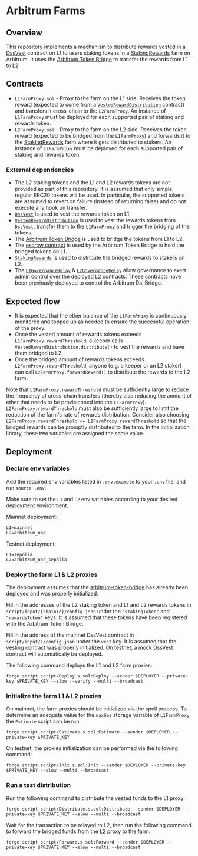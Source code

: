 # Arbitrum Farms

## Overview

This repository implements a mechanism to distribute rewards vested in a [DssVest](https://github.com/makerdao/dss-vest) contract on L1 to users staking tokens in a [StakingRewards](https://github.com/makerdao/endgame-toolkit/blob/master/src/synthetix/StakingRewards.sol) farm on Arbitrum. It uses the [Arbitrum Token Bridge](https://github.com/makerdao/arbitrum-token-bridge) to transfer the rewards from L1 to L2.

## Contracts

- `L1FarmProxy.sol` - Proxy to the farm on the L1 side. Receives the token reward (expected to come from a [`VestedRewardDistribution`](https://github.com/makerdao/endgame-toolkit/blob/master/src/VestedRewardsDistribution.sol) contract) and transfers it cross-chain to the `L2FarmProxy`. An instance of `L1FarmProxy` must be deployed for each supported pair of staking and rewards token.
- `L2FarmProxy.sol` - Proxy to the farm on the L2 side. Receives the token reward (expected to be bridged from the `L1FarmProxy`) and forwards it to the [StakingRewards](https://github.com/makerdao/endgame-toolkit/blob/master/src/synthetix/StakingRewards.sol) farm where it gets distributed to stakers. An instance of `L2FarmProxy` must be deployed for each supported pair of staking and rewards token.

### External dependencies

- The L2 staking tokens and the L1 and L2 rewards tokens are not provided as part of this repository. It is assumed that only simple, regular ERC20 tokens will be used. In particular, the supported tokens are assumed to revert on failure (instead of returning false) and do not execute any hook on transfer.
- [`DssVest`](https://github.com/makerdao/dss-vest) is used to vest the rewards token on L1.
- [`VestedRewardDistribution`](https://github.com/makerdao/endgame-toolkit/blob/master/src/VestedRewardsDistribution.sol) is used to vest the rewards tokens from `DssVest`, transfer them to the `L1FarmProxy` and trigger the bridging of the tokens.
- The [Arbitrum Token Bridge](https://github.com/makerdao/arbitrum-token-bridge) is used to bridge the tokens from L1 to L2.
- The [escrow contract](https://etherscan.io/address/0xA10c7CE4b876998858b1a9E12b10092229539400#code) is used by the Arbitrum Token Bridge to hold the bridged tokens on L1.
- [`StakingRewards`](https://github.com/makerdao/endgame-toolkit/blob/master/src/synthetix/StakingRewards.sol) is used to distribute the bridged rewards to stakers on L2.
- The [`L1GovernanceRelay`](https://etherscan.io/address/0x9ba25c289e351779E0D481Ba37489317c34A899d#code) & [`L2GovernanceRelay`](https://arbiscan.io/address/0x10E6593CDda8c58a1d0f14C5164B376352a55f2F#code) allow governance to exert admin control over the deployed L2 contracts. These contracts have been previously deployed to control the Arbitrum Dai Bridge.

## Expected flow

- It is expected that the ether balance of the `L1FarmProxy` is continuously monitored and topped up as needed to ensure the successful operation of the proxy.
- Once the vested amount of rewards tokens exceeds `L1FarmProxy.rewardThreshold`, a keeper calls `VestedRewardDistribution.distribute()` to vest the rewards and have them bridged to L2.
- Once the bridged amount of rewards tokens exceeds `L2FarmProxy.rewardThreshold`, anyone (e.g. a keeper or an L2 staker) can call `L2FarmProxy.forwardReward()` to distribute the rewards to the L2 farm.

Note that `L1FarmProxy.rewardThreshold` must be sufficiently large to reduce the frequency of cross-chain transfers (thereby also reducing the amount of ether that needs to be provisionned into the `L1FarmProxy`). `L2FarmProxy.rewardThreshold` must also be sufficiently large to limit the reduction of the farm's rate of rewards distribution. Consider also choosing `L2FarmProxy.rewardThreshold <= L1FarmProxy.rewardThreshold` so that the bridged rewards can be promptly distributed to the farm. In the initialization library, these two variables are assigned the same value.

## Deployment

### Declare env variables

Add the required env variables listed in `.env.example` to your `.env` file, and run `source .env`.

Make sure to set the `L1` and `L2` env variables according to your desired deployment environment.

Mainnet deployment:

```
L1=mainnet
L2=arbitrum_one
```

Testnet deployment:

```
L1=sepolia
L2=arbitrum_one_sepolia
```

### Deploy the farm L1 & L2 proxies

The deployment assumes that the [arbitrum-token-bridge](https://github.com/makerdao/arbitrum-token-bridge) has already been deployed and was properly initialized.

Fill in the addresses of the L2 staking token and L1 and L2 rewards tokens in `script/input/{chainId}/config.json` under the `"stakingToken"` and `"rewardsToken"` keys. It is assumed that these tokens have been registered with the Arbitrum Token Bridge.

Fill in the address of the mainnet DssVest contract in `script/input/1/config.json` under the `vest` key. It is assumed that the vesting contract was properly initialized. On testnet, a mock DssVest contract will automatically be deployed.

The following command deploys the L1 and L2 farm proxies:

```
forge script script/Deploy.s.sol:Deploy --sender $DEPLOYER --private-key $PRIVATE_KEY --slow --verify --multi --broadcast
```

### Initialize the farm L1 & L2 proxies

On mainnet, the farm proxies should be initialized via the spell process. To determine an adequate value for the `maxGas` storage variable of `L1FarmProxy`, the `Estimate` script can be run:

```
forge script script/Estimate.s.sol:Estimate --sender $DEPLOYER --private-key $PRIVATE_KEY
```

On testnet, the proxies initialization can be performed via the following command:

```
forge script script/Init.s.sol:Init --sender $DEPLOYER --private-key $PRIVATE_KEY --slow --multi --broadcast
```

### Run a test distribution

Run the following command to distribute the vested funds to the L1 proxy:

```
forge script script/Distribute.s.sol:Distribute --sender $DEPLOYER --private-key $PRIVATE_KEY --slow --multi --broadcast
```

Wait for the transaction to be relayed to L2, then run the following command to forward the bridged funds from the L2 proxy to the farm:

```
forge script script/Forward.s.sol:Forward --sender $DEPLOYER --private-key $PRIVATE_KEY --slow --multi --broadcast
```
